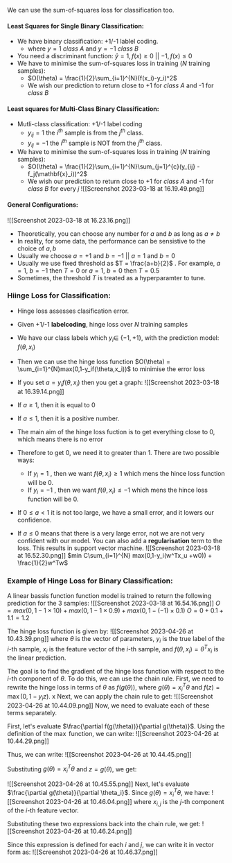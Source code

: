 We can use the sum-of-squares loss for classification too.
#### Least Squares for Single Binary Classification:
- We have binary classification: +1/-1 lablel coding.
	- where $y = 1$ _class A_ and $y = -1$ _class B_
- You need a discriminant function: $\widehat{y} = 1, f(x) \geq 0$  || $-1,f(x)\leq0$
- We have to minimise the sum-of-squares loss in training (_N_ training samples):
	- $O(\theta) = \frac{1}{2}\sum_{i=1}^{N}(f(x_i)-y_i)^2$
	- We wish our prediction to return close to +1 for _class A_ and -1 for _class B_

#### Least squares for Multi-Class Binary Classification:
- Mutli-class classification: +1/-1 label coding
	- $y_{ij} = 1$ the $i^{th}$ sample is from the $j^{th}$ class.
	- $y_{ij} = -1$ the $i^{th}$ sample is NOT from the $j^{th}$ class.
- We have to minimise the sum-of-squares loss in training (_N_ training samples):
	- $O(\theta) = \frac{1}{2}\sum_{i=1}^{N}\sum_{j=1}^{c}(y_{ij} -f_j(\mathbf{x}_i))^2$ 	
	- We wish our prediction to return close to +1 for _class A_ and -1 for _class B_ for every $j$
![[Screenshot 2023-03-18 at 16.19.49.png]]


#### General Configurations:
![[Screenshot 2023-03-18 at 16.23.16.png]]

- Theoretically, you can choose any number for $a$ and $b$ as long as $a \neq b$ 
- In reality, for some data, the performance can be sensistive to the choice of $a, b$ 
- Usually we choose $a = + 1$ and $b = -1$  ||   $a = 1$  and $b = 0$
- Usually we use fixed threshold as $T = \frac{a+b}{2}$ . For example, $a = 1$, $b = -1$ then $T = 0$ or $a = 1$, $b = 0$ then $T = 0.5$
- Sometimes, the threshold $T$ is treated as a hyperparamter to tune.


### Hiinge Loss for Classification:
- Hinge loss assesses clasification error.
- Given +1/-1 $\mathbf{label coding}$, hinge loss over $N$ training samples
- We have our class labels which $y_i\in$ {${-1,+1}$}, with the prediction model: $f(\theta,x_i)$
- Then we can use the hinge loss function $O(\theta) = \sum_{i=1}^{N}max(0,1-y_if(\theta,x_i))$ to minimise the error loss
- If you set $a = y_if(\theta,x_i)$ then you get a graph:
![[Screenshot 2023-03-18 at 16.39.14.png]]

- If $a\geq 1,$ then it is equal to $0$
- If $a\leq1,$ then it is a positive number.
- The main aim of the hinge loss fuction is to get everything close to 0, which means there is no error
- Therefore to get 0, we need it to greater than 1. There are two possible ways:
	- If $y_i=1$ , then we want  $f(\theta,x_i)\geq{1}$ which mens the hince loss function will be 0.
	- If $y_i=-1$ , then we want  $f(\theta,x_i)\leq{-1}$ which mens the hince loss function will be 0.
- If $0\leq a < 1$ it is not too large, we have a small error, and it lowers our confidence.
- If $a\leq 0$  means that there is a very large error, not we are not very confident with our model.
You can also add a **regularisation** term to the loss. This results in  support vector machine.
![[Screenshot 2023-03-18 at 16.52.30.png]]
$min C\sum_{i=1}^{N} max(0,1-y_i(w^Tx_u +w0)) +  \frac{1}{2}w^Tw$   
  
### Example of Hinge Loss for Binary Classification:
A linear bassis function function model is trained to return the following prediction for the 3 samples:
![[Screenshot 2023-03-18 at 16.54.16.png]]
$O = max(0,1-1\times10) + max(0,1-1\times0.9) +max(0,1-(-1)\times0.1)$
$O= 0 + 0.1 + 1.1 = 1.2$


The hinge loss function is given by:
![[Screenshot 2023-04-26 at 10.43.39.png]]
where $\theta$ is the vector of parameters, $y_i$ is the true label of the $i$-th sample, $x_i$ is the feature vector of the $i$-th sample, and $f(\theta, x_i) = \theta^T x_i$ is the linear prediction.

The goal is to find the gradient of the hinge loss function with respect to the $i$-th component of $\theta$. To do this, we can use the chain rule. First, we need to rewrite the hinge loss in terms of $\theta$ as $f(g(\theta))$, where $g(\theta) = x_i^T \theta$ and $f(z) = \max(0, 1 - y_i z)$.
x
Next, we can apply the chain rule to get:
![[Screenshot 2023-04-26 at 10.44.09.png]]
Now, we need to evaluate each of these terms separately.

First, let's evaluate $\frac{\partial f(g(\theta))}{\partial g(\theta)}$. Using the definition of the $\max$ function, we can write:
![[Screenshot 2023-04-26 at 10.44.29.png]]

Thus, we can write:
![[Screenshot 2023-04-26 at 10.44.45.png]]

Substituting $g(\theta) = x_i^T \theta$ and $z = g(\theta)$, we get:

![[Screenshot 2023-04-26 at 10.45.55.png]]
Next, let's evaluate $\frac{\partial g(\theta)}{\partial \theta_i}$. Since $g(\theta) = x_i^T \theta$, we have:
![[Screenshot 2023-04-26 at 10.46.04.png]]
where $x_{i, j}$ is the $j$-th component of the $i$-th feature vector.

Substituting these two expressions back into the chain rule, we get:
![[Screenshot 2023-04-26 at 10.46.24.png]]

Since this expression is defined for each $i$ and $j$, we can write it in vector form as:
![[Screenshot 2023-04-26 at 10.46.37.png]]